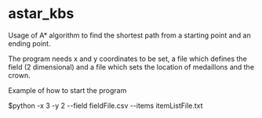 # astar_kbs

Usage of A* algorithm to find the shortest path from a starting point and an ending point. 

The program needs x and y coordinates to be set, a file which defines the field (2 dimensional) and a file which sets the location of medaillons and the crown.

Example of how to start the program

$python -x 3 -y 2 --field fieldFile.csv --items itemListFile.txt
